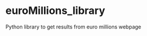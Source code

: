 euroMillions_library
====================

Python library to get results from euro millions webpage
